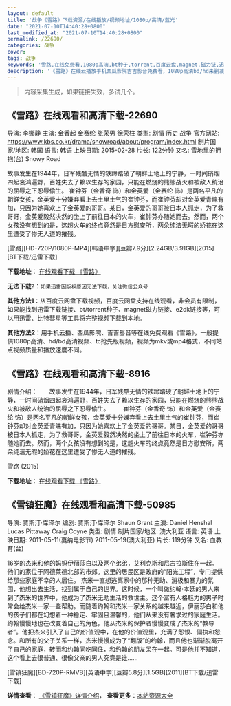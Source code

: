 ```yaml
---
layout: default
title: '战争《雪路》下载资源/在线播放/视频地址/1080p/高清/蓝光'
date: "2021-07-10T14:40:28+0800"
last_modified_at: "2021-07-10T14:40:28+0800"
permalink: /22690/
categories: 战争
cover:
tags: 战争
keywords: '雪路,在线免费看,1080p高清,bt种子,torrent,百度云盘,magnet,磁力链,迅雷下载资源'
description: '《雪路》在线云播放手机西瓜影院吉吉影音免费看，1080p高清bd/hd未删减完整版和tc抢先枪版，mkv/mp4格式，附带bt/torrent种子、magnet/磁力链、百度云盘、网盘资源迅雷下载链接'
---
```


>内容采集生成，如果链接失效，多试几个。


## 《雪路》在线观看和高清下载-22690

导演: 李娜静 主演: 金香起 金赛纶 张荣男 徐荣柱 类型: 剧情 历史 战争 官方网站: https://www.kbs.co.kr/drama/snowroad/about/program/index.html 制片国家/地区: 韩国 语言: 韩语 上映日期: 2015-02-28 片长: 122分钟 又名: 雪地里的拥抱(台) Snowy Road

故事发生在1944年，日军残酷无情的铁蹄踏破了朝鲜土地上的宁静，一时间硝烟四起哀鸿遍野，百姓失去了赖以生存的家园，只能在燃烧的熊熊战火和被敌人统治的屈辱之下忍辱偷生。 崔钟芬（金香奇 饰）和金英爱（金赛纶 饰）是两名平凡的朝鲜女孩，金英爱十分嫌弃看上去土里土气的崔钟芬，而崔钟芬却对金英爱青睐有加，只因为她喜欢上了金英爱的哥哥。某日，金英爱的哥哥被日本人抓走，为了救哥哥，金英爱毅然决然的坐上了前往日本的火车，崔钟芬亦随她而去。然而，两个女孩没有想到的是，这趟火车的终点竟然是日方慰安所，两朵纯洁无暇的娇花在这里遭受了惨无人道的摧残。


[雪路][HD-720P/1080P-MP4][韩语中字][豆瓣7.9分][2.24GB/3.91GB][2015][BT下载/迅雷下载]

**下载地址**： [在线观看下载 《雪路》](https://www.btdx8.com/torrent/xl_2015.html) 


**无法下载?**：`如果迅雷因版权原因无法下载，关注微信公众号 `

**其他方法1**：从百度云网盘下载视频，百度云网盘支持在线观看，非会员有限制，如果能找到迅雷下载链接、bt/torrent种子、magnet磁力链接、e2dk链接等，可以用迅雷、比特彗星等工具将完整视频下载到本地。

**其他方法2**：用手机云播、西瓜影院、吉吉影音等在线免费观看《雪路》，一般提供1080p高清、hd/bd高清视频、tc抢先版视频，视频为mkv或mp4格式，不同站点视频质量和播放速度不同。


## 《雪路》在线观看和高清下载-8916

剧情介绍：　　故事发生在1944年，日军残酷无情的铁蹄踏破了朝鲜土地上的宁静，一时间硝烟四起哀鸿遍野，百姓失去了赖以生存的家园，只能在燃烧的熊熊战火和被敌人统治的屈辱之下忍辱偷生。 　　崔钟芬（金香奇 饰）和金英爱（金赛纶 饰）是两名平凡的朝鲜女孩，金英爱十分嫌弃看上去土里土气的崔钟芬，而崔钟芬却对金英爱青睐有加，只因为她喜欢上了金英爱的哥哥。某日，金英爱的哥哥被日本人抓走，为了救哥哥，金英爱毅然决然的坐上了前往日本的火车，崔钟芬亦随她而去。然而，两个女孩没有想到的是，这趟火车的终点竟然是日方慰安所，两朵纯洁无暇的娇花在这里遭受了惨无人道的摧残。


雪路 (2015)

**下载地址**： [在线观看下载 《雪路》](https://www.btbtdy.me/btdy/dy10236.html) 


## 《雪镇狂魔》在线观看和高清下载-50985

导演: 贾斯汀·库泽尔 编剧: 贾斯汀·库泽尔 Shaun Grant 主演: Daniel Henshal Lucas Pittaway Craig Coyne 类型: 剧情 制片国家/地区: 澳大利亚 语言: 英语 上映日期: 2011-05-11(戛纳电影节) 2011-05-19(澳大利亚) 片长: 119分钟 又名: 血教育(台)

16岁的杰米和他的妈妈伊丽莎白以及两个弟弟，艾利克斯和尼古拉斯住在一起。他们的家位于阿德莱德北部的市郊。这里的居民区是政府的“阳光工程”，专门提供给那些家庭不幸的人居住。 杰米一直想逃离家中的那种无助、消极和暴力的氛围，他想出去生活，找到属于自己的世界。这时候，一个叫做约翰·本廷的男人来到了杰米的世界中，他成为了杰米无助生活的救世主。这个富有人格魅力的男子时常会给杰米一家一些帮助。而随着约翰和杰米一家关系的越来越近，伊丽莎白和他的孩子们都在幻想着一种稳定、牢固且温馨的，他们从来没有奢求过的家庭生活。 约翰慢慢地也在改变着自己的角色，他从杰米的保护者慢慢变成了杰米的“教导者”。他把杰米引入了自己的价值观中，在他的价值观里，充满了怨恨、偏执和怨念。和所有的父子关系一样，杰米慢慢成为了“翻版”的约翰，而且他也渐渐脱离开了自己的家庭，转而和约翰同吃同住，和约翰的朋友呆在一起。可是他并不知道，这个看上去很普通、很像父亲的男人究竟是谁……


[雪镇狂魔][BD-720P-RMVB][英语中字][豆瓣5.8分][1.5GB][2011][BT下载/迅雷下载]

**详情查看**： [《雪镇狂魔》详情介绍](/movie/50985/)， **查看更多**：[本站资源大全](/movie/t/all/)

